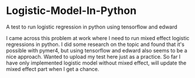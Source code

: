 # Logistic-Model-In-Python
A test to run logistic regression in python using tensorflow and edward

I came across this problem at work where I need to run mixed effect logistic regressions in python. I did some research on the topic and found that it's possible with pymer4, but using tensorflow and edward also seems to be a nice approach. Wanted to upload my test here just as a practice. So far I have only implemented logistic model without mixed effect, will update the mixed effect part when I get a chance.
